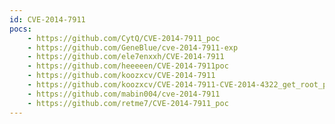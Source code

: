 ```yaml
---
id: CVE-2014-7911
pocs:
    - https://github.com/CytQ/CVE-2014-7911_poc
    - https://github.com/GeneBlue/cve-2014-7911-exp
    - https://github.com/ele7enxxh/CVE-2014-7911
    - https://github.com/heeeeen/CVE-2014-7911poc
    - https://github.com/koozxcv/CVE-2014-7911
    - https://github.com/koozxcv/CVE-2014-7911-CVE-2014-4322_get_root_privilege
    - https://github.com/mabin004/cve-2014-7911
    - https://github.com/retme7/CVE-2014-7911_poc
---
```

